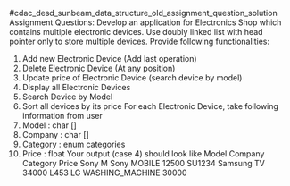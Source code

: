 #cdac_desd_sunbeam_data_structure_old_assignment_question_solution
Assignment Questions:
Develop an application for Electronics Shop which contains multiple electronic devices. Use doubly linked list with head pointer only to store
multiple devices. Provide following functionalities:
1. Add new Electronic Device (Add last operation)
2. Delete Electronic Device (At any position)
3. Update price of Electronic Device (search device by model)
4. Display all Electronic Devices
5. Search Device by Model
6. Sort all devices by its price
For each Electronic Device, take following information from user
1. Model : char []
2. Company : char []
3. Category : enum categories
4. Price : float
Your output (case 4) should look like
Model Company Category Price
Sony    M Sony      MOBILE            12500
SU1234  Samsung     TV                34000
L453    LG          WASHING_MACHINE   30000

